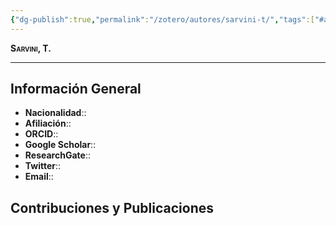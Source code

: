 ```yaml
---
{"dg-publish":true,"permalink":"/zotero/autores/sarvini-t/","tags":["#autor","#researcher"]}
---
```



<span style="font-variant:small-caps; font-weight: bold;"> Sarvini, T. </span>

---


## Información General

- **Nacionalidad**:: 
- **Afiliación**:: 
- **ORCID**:: 
- **Google Scholar**:: 
- **ResearchGate**:: 
- **Twitter**:: 
- **Email**::
  
## Contribuciones y Publicaciones






